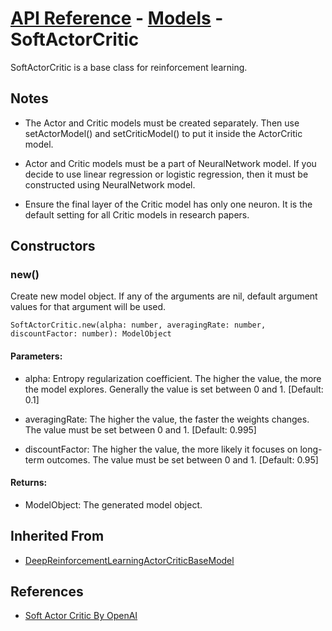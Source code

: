 # [API Reference](../../API.md) - [Models](../Models.md) - SoftActorCritic

SoftActorCritic is a base class for reinforcement learning.

## Notes

* The Actor and Critic models must be created separately. Then use setActorModel() and setCriticModel() to put it inside the ActorCritic model.

* Actor and Critic models must be a part of NeuralNetwork model. If you decide to use linear regression or logistic regression, then it must be constructed using NeuralNetwork model. 

* Ensure the final layer of the Critic model has only one neuron. It is the default setting for all Critic models in research papers.

## Constructors

### new()

Create new model object. If any of the arguments are nil, default argument values for that argument will be used.

```
SoftActorCritic.new(alpha: number, averagingRate: number, discountFactor: number): ModelObject
```

#### Parameters:

* alpha: Entropy regularization coefficient. The higher the value, the more the model explores. Generally the value is set between 0 and 1. [Default: 0.1]

* averagingRate: The higher the value, the faster the weights changes. The value must be set between 0 and 1. [Default: 0.995]

* discountFactor: The higher the value, the more likely it focuses on long-term outcomes. The value must be set between 0 and 1. [Default: 0.95]

#### Returns:

* ModelObject: The generated model object.

## Inherited From

* [DeepReinforcementLearningActorCriticBaseModel](DeepReinforcementLearningActorCriticBaseModel.md)

## References

* [Soft Actor Critic By OpenAI](https://spinningup.openai.com/en/latest/algorithms/sac.html)
